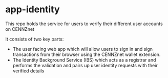 # app-identity

This repo holds the service for users to verify their different user accounts on CENNZnet

It consists of two key parts:

- The user facing web app which will allow users to sign in and sign transactions
  from their browser using the CENNZnet wallet extension.
- The Identity Background Service (IBS) which acts as a registrar and performs the validation and pairs up
  user identity requests with their verified details
